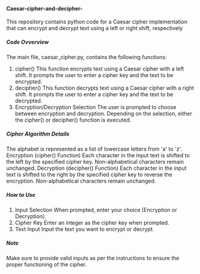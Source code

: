 #### Caesar-cipher-and-decipher-
This repository contains python code for a Caesar cipher implementation that can encrypt and decrypt text using a left or right shift, respectively


##### Code Ovverview 
The main file, caesar_cipher.py, contains the following functions:

1. cipher()
    This function encrypts text using a Caesar cipher with a left shift.
    It prompts the user to enter a cipher key and the text to be encrypted.
2. decipher()
    This function decrypts text using a Caesar cipher with a right shift.
    It prompts the user to enter a cipher key and the text to be decrypted.
3. Encryption/Decryption Selection
    The user is prompted to choose between encryption and decryption.
    Depending on the selection, either the cipher() or decipher() function is executed.

##### Cipher Algorithm Details 
The alphabet is represented as a list of lowercase letters from 'a' to 'z'.
Encryption (cipher() Function)
    Each character in the input text is shifted to the left by the specified cipher key.
    Non-alphabetical characters remain unchanged.
Decryption (decipher() Function)
    Each character in the input text is shifted to the right by the specified cipher key to reverse the encryption.
    Non-alphabetical characters remain unchanged.


##### How to Use
1. Input Selection
When prompted, enter your choice (Encryption or Decryption).
2. Cipher Key
Enter an integer as the cipher key when prompted.
3. Text Input
Input the text you want to encrypt or decrypt.

##### Note
Make sure to provide valid inputs as per the instructions to ensure the proper functioning of the cipher.

